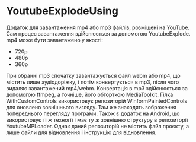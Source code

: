 # YoutubeExplodeUsing
Додаток для завантаження mp4 або mp3 файлів, розміщені на YouTube. Сам процес завантаження здійснюється за допомогою YoutubeExplode.
mp4 може бути завантажено у якості:
- 720p
- 480p
- 360p
  
При обранні mp3 спочатку завантажується файл webm або mp4, що містить лише аудіодоріжку, і потім конвертується в mp3, після чого видаляє завантажений mp4/webm.
Конвертація в mp3 здійснюється за допомогою ffmpeg, а точніше, його обгорткою MediaToolkit.
Гілка WithCustomControls використовує репозиторій WinformPaintedControls для оновлено зовнішнього вигляду. Там же знаходять зображення попереднього перегляду програми.
Також є додаток на Android, що використовує ті ж техногії і має ту ж зовнішню структуру в репозиторії YoutubeMPLoader.
Однак даний репозиторій не містить файл проєкту, а лише файли для відновлення і інструкцію для відновлення.
